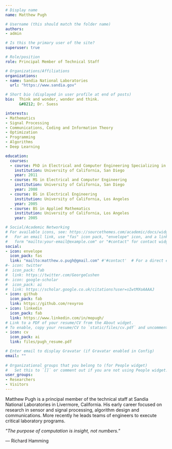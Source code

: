 ```yaml
---
# Display name
name: Matthew Pugh

# Username (this should match the folder name)
authors:
- admin

# Is this the primary user of the site?
superuser: true

# Role/position
role: Principal Member of Technical Staff

# Organizations/Affiliations
organizations:
- name: Sandia National Laboratories
  url: "https://www.sandia.gov"

# Short bio (displayed in user profile at end of posts)
bio:  Think and wonder, wonder and think.
      &#8212; Dr. Suess

interests:
- Mathematics
- Signal Processing
- Communications, Coding and Information Theory
- Optimization
- Programming
- Algorithms
- Deep Learning

education:
  courses:
  - course: PhD in Electrical and Computer Engineering Specializing in Communication Theory and Systems
    institution: University of California, San Diego
    year: 2011
  - course: MS in Electrical and Computer Engineering
    institution: University of California, San Diego
    year: 2008
  - course: BS in Electrical Engineering
    institution: University of California, Los Angeles
    year: 2005
  - course: BS in Applied Mathematics
    institution: University of California, Los Angeles
    year: 2005

# Social/Academic Networking
# For available icons, see: https://sourcethemes.com/academic/docs/widgets/#icons
#   For an email link, use "fas" icon pack, "envelope" icon, and a link in the
#   form "mailto:your-email@example.com" or "#contact" for contact widget.
social:
- icon: envelope
  icon_pack: fas
  link: "mailto:matthew.o.pugh@gmail.com" #'#contact'  # For a direct email link, use "mailto:test@example.org".
#- icon: twitter
#  icon_pack: fab
#  link: https://twitter.com/GeorgeCushen
#- icon: google-scholar
#  icon_pack: ai
#  link: https://scholar.google.co.uk/citations?user=sIwtMXoAAAAJ
- icon: github
  icon_pack: fab
  link: https://github.com/rexyroo
- icon: linkedin
  icon_pack: fab
  link: https://www.linkedin.com/in/mopugh/
# Link to a PDF of your resume/CV from the About widget.
# To enable, copy your resume/CV to `static/files/cv.pdf` and uncomment the lines below.  
- icon: cv
  icon_pack: ai
  link: files/pugh_resume.pdf

# Enter email to display Gravatar (if Gravatar enabled in Config)
email: ""
  
# Organizational groups that you belong to (for People widget)
#   Set this to `[]` or comment out if you are not using People widget.  
user_groups:
- Researchers
- Visitors
---
```


Matthew Pugh is a principal member of the technical staff at Sandia National Laboratories in Livermore, California. His early career focused on research in sensor and signal processing, algorithm design and communications. More recently he leads teams of engineers to execute critical laboratory programs. 

*"The purpose of computation is insight, not numbers."*

&#8212; Richard Hamming

